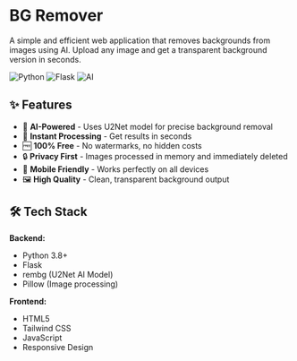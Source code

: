 # BG Remover

A simple and efficient web application that removes backgrounds from images using AI. Upload any image and get a transparent background version in seconds.

![Python](https://img.shields.io/badge/Python-3.8%2B-blue)
![Flask](https://img.shields.io/badge/Flask-2.3.0-lightgrey)
![AI](https://img.shields.io/badge/AI-Powered-orange)

## ✨ Features

- 🎯 **AI-Powered** - Uses U2Net model for precise background removal
- 🚀 **Instant Processing** - Get results in seconds
- 🆓 **100% Free** - No watermarks, no hidden costs
- 🔒 **Privacy First** - Images processed in memory and immediately deleted
- 📱 **Mobile Friendly** - Works perfectly on all devices
- 🖼️ **High Quality** - Clean, transparent background output

## 🛠️ Tech Stack

**Backend:**
- Python 3.8+
- Flask
- rembg (U2Net AI Model)
- Pillow (Image processing)

**Frontend:**
- HTML5
- Tailwind CSS
- JavaScript
- Responsive Design
